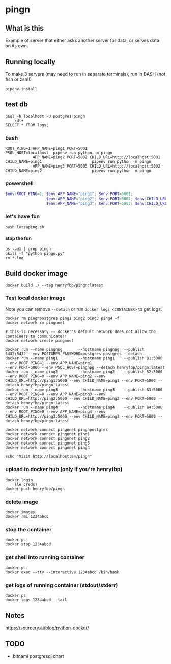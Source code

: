 # pingn

## What is this

Example of server that either asks another server for data, or serves data on its own.

## Running locally

To make 3 servers (may need to run in separate terminals), run in BASH (not fish or zsh!!)

    pipenv install

## test db

    psql -h localhost -U postgres pingn 
        \dt+
    SELECT * FROM logs;

### bash

```shell
ROOT_PING=1 APP_NAME=ping1 PORT=5001                                                  PSQL_HOST=localhost  pipenv run python -m pingn
            APP_NAME=ping2 PORT=5002 CHILD_URL=http://localhost:5001 CHILD_NAME=ping1                      pipenv run python -m pingn
            APP_NAME=ping3 PORT=5003 CHILD_URL=http://localhost:5002 CHILD_NAME=ping2                      pipenv run python -m pingn
```

### powershell

```powershell
$env:ROOT_PING=1; $env:APP_NAME="ping1"; $env:PORT=5001;                                                                  pipenv run python -m pingn
                  $env:APP_NAME="ping2"; $env:PORT=5002; $env:CHILD_URL="http://localhost:5001"; $env:CHILD_NAME="ping1"; pipenv run python -m pingn
                  $env:APP_NAME="ping3"; $env:PORT=5003; $env:CHILD_URL="http://localhost:5002"; $env:CHILD_NAME="ping2"; pipenv run python -m pingn
```

### let's have fun

    bash lotsaping.sh

#### stop the fun

    ps -aux | grep pingn
    pkill -f "python pingn.py"
    rm *.log

## Build docker image

    docker build ./ --tag henryfbp/pingn:latest

### Test local docker image

Note you can remove `--detach` or run `docker logs <CONTAINER>` to get logs.

```shell
docker rm pingnpostgres ping1 ping2 ping3 ping4 -f
docker network rm pingnnet

# this is necessary -- docker's default network does not allow the containers to communicate!!
docker network create pingnnet

docker run --name pingnpg       --hostname pingnpg  --publish 5432:5432 --env POSTGRES_PASSWORD=postgres postgres --detach
docker run --name ping1         --hostname ping1    --publish 81:5000   --env ROOT_PING=1 --env APP_NAME=ping1                                                          --env PORT=5000 --env PSQL_HOST=pingnpg --detach henryfbp/pingn:latest
docker run --name ping2         --hostname ping2    --publish 82:5000   --env ROOT_PING=0 --env APP_NAME=ping2 --env CHILD_URL=http://ping1:5000 --env CHILD_NAME=ping1 --env PORT=5000 --detach henryfbp/pingn:latest
docker run --name ping3         --hostname ping3    --publish 83:5000   --env ROOT_PING=0 --env APP_NAME=ping3 --env CHILD_URL=http://ping2:5000 --env CHILD_NAME=ping2 --env PORT=5000 --detach henryfbp/pingn:latest
docker run --name ping4         --hostname ping4    --publish 84:5000   --env ROOT_PING=0 --env APP_NAME=ping4 --env CHILD_URL=http://ping3:5000 --env CHILD_NAME=ping3 --env PORT=5000 --detach henryfbp/pingn:latest

docker network connect pingnnet pingnpostgres
docker network connect pingnnet ping1
docker network connect pingnnet ping2
docker network connect pingnnet ping3
docker network connect pingnnet ping4

echo "Visit http://localhost:84/ping4"
```

### upload to docker hub (only if you're henryfbp)

    docker login
        (le creds)
    docker push henryfbp/pingn

### delete image

    docker images
    docker rmi 1234abcd

### stop the container

    docker ps
    docker stop 1234abcd

### get shell into running container

    docker ps
    docker exec --tty --interactive 1234abcd /bin/bash

### get logs of running container (stdout/stderr)

    docker ps
    docker logs 1234abcd --tail

## Notes

https://sourcery.ai/blog/python-docker/

## TODO

- bitnami postgresql chart
